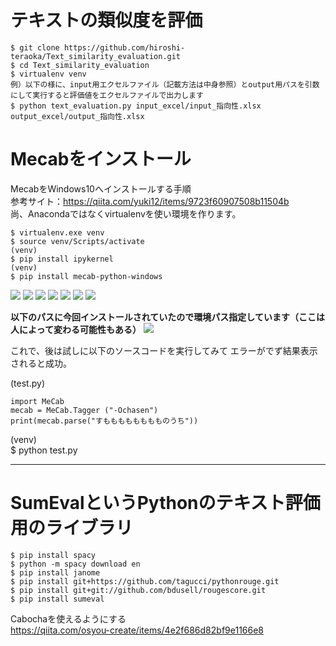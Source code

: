 # テキストの類似度を評価

```
$ git clone https://github.com/hiroshi-teraoka/Text_similarity_evaluation.git
$ cd Text_similarity_evaluation
$ virtualenv venv
例）以下の様に、input用エクセルファイル（記載方法は中身参照）とoutput用パスを引数にして実行すると評価値をエクセルファイルで出力します
$ python text_evaluation.py input_excel/input_指向性.xlsx output_excel/output_指向性.xlsx
```



# Mecabをインストール

MecabをWindows10へインストールする手順  
参考サイト：https://qiita.com/yuki12/items/9723f60907508b11504b  
尚、Anacondaではなくvirtualenvを使い環境を作ります。
```
$ virtualenv.exe venv
$ source venv/Scripts/activate
(venv)
$ pip install ipykernel
(venv)
$ pip install mecab-python-windows
```

<img src="README_IMAGE/mecab0.png">  

<img src="README_IMAGE/mecab1.png">  

<img src="README_IMAGE/mecab2.png">  

<img src="README_IMAGE/mecab3.png">  

<img src="README_IMAGE/mecab4.png">  

<img src="README_IMAGE/mecab5.png">  

<img src="README_IMAGE/mecab6.png">  

**以下のパスに今回インストールされていたので環境パス指定しています（ここは人によって変わる可能性もある）**
<img src="README_IMAGE/mecab7.png">  


これで、後は試しに以下のソースコードを実行してみて
エラーがでず結果表示されると成功。

(test.py)
```
import MeCab
mecab = MeCab.Tagger ("-Ochasen")
print(mecab.parse("すもももももももものうち"))
```
(venv)  
$ python test.py

-------------------------------------

# SumEvalというPythonのテキスト評価用のライブラリ

```
$ pip install spacy
$ python -m spacy download en
$ pip install janome
$ pip install git+https://github.com/tagucci/pythonrouge.git
$ pip install git+git://github.com/bdusell/rougescore.git
$ pip install sumeval
```

Cabochaを使えるようにする  
https://qiita.com/osyou-create/items/4e2f686d82bf9e1166e8  


